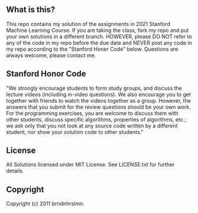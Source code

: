 <h2>What is this?</h2>
This repo contains my solution of the assignments in 2021 Stanford Machine Learning Course. If you are taking the class, fork my repo and put your own solutions in a different branch. HOWEVER, please DO NOT refer to any of the code in my repo before the due date and NEVER post any code in my repo according to the "Stanford Honer Code" below. Questions are always welcome, please contact me.

<h2>Stanford Honor Code</h2>
"We strongly encourage students to form study groups, and discuss the lecture videos (including in-video questions). We also encourage you to get together with friends to watch the videos together as a group. However, the answers that you submit for the review questions should be your own work. For the programming exercises, you are welcome to discuss them with other students, discuss specific algorithms, properties of algorithms, etc.; we ask only that you not look at any source code written by a different student, nor show your solution code to other students."
<h2>License</h2>
All Solutions licensed under MIT License. See LICENSE.txt for further details.

<h2>Copyright</h2>
Copyright (c) 2011 brndnhrslmn.